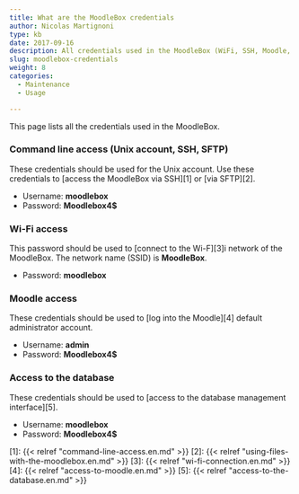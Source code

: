 ```yaml
---
title: What are the MoodleBox credentials
author: Nicolas Martignoni
type: kb
date: 2017-09-16
description: All credentials used in the MoodleBox (WiFi, SSH, Moodle, database) are provided here
slug: moodlebox-credentials
weight: 8
categories:
  - Maintenance
  - Usage

---
```

This page lists all the credentials used in the MoodleBox.

### Command line access (Unix account, SSH, SFTP)

These credentials should be used for the Unix account. Use these credentials to [access the MoodleBox via SSH][1] or [via SFTP][2].

  * Username: __moodlebox__
  * Password: __Moodlebox4$__

### Wi-Fi access

This password should be used to [connect to the Wi-F][3]i network of the MoodleBox. The network name (SSID) is __MoodleBox__.

  * Password: __moodlebox__

### Moodle access

These credentials should be used to [log into the Moodle][4] default administrator account.

  * Username: __admin__
  * Password: __Moodlebox4$__

### Access to the database

These credentials should be used to [access to the database management interface][5].

  * Username: __moodlebox__
  * Password: __Moodlebox4$__

 [1]: {{< relref "command-line-access.en.md" >}}
 [2]: {{< relref "using-files-with-the-moodlebox.en.md" >}}
 [3]: {{< relref "wi-fi-connection.en.md" >}}
 [4]: {{< relref "access-to-moodle.en.md" >}}
 [5]: {{< relref "access-to-the-database.en.md" >}}
